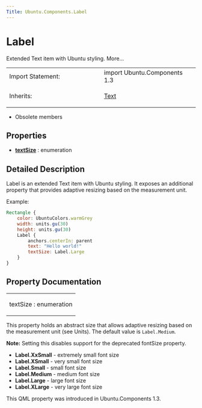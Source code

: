 ```yaml
---
Title: Ubuntu.Components.Label
---
```

        
Label
=====

<span class="subtitle"></span>
Extended Text item with Ubuntu styling. More...

<table>
<colgroup>
<col width="50%" />
<col width="50%" />
</colgroup>
<tbody>
<tr class="odd">
<td>Import Statement:</td>
<td>import Ubuntu.Components 1.3</td>
</tr>
<tr class="even">
<td>Inherits:</td>
<td><p><a href="../../sdk-14.10/QtQuick.Text.md">Text</a></p></td>
</tr>
</tbody>
</table>

-   Obsolete members

<span id="properties"></span>
Properties
----------

-   ****[textSize](#textSize-prop)**** : enumeration

<span id="details"></span>
Detailed Description
--------------------

Label is an extended Text item with Ubuntu styling. It exposes an additional property that provides adaptive resizing based on the measurement unit.

Example:

``` qml
Rectangle {
    color: UbuntuColors.warmGrey
    width: units.gu(30)
    height: units.gu(30)
    Label {
        anchors.centerIn: parent
        text: "Hello world!"
        textSize: Label.Large
    }
}
```

Property Documentation
----------------------

<table>
<colgroup>
<col width="100%" />
</colgroup>
<tbody>
<tr class="odd">
<td><p><span id="textSize-prop"></span><span class="name">textSize</span> : <span class="type">enumeration</span></p></td>
</tr>
</tbody>
</table>

This property holds an abstract size that allows adaptive resizing based on the measurement unit (see Units). The default value is `Label.Medium`.

**Note:** Setting this disables support for the deprecated fontSize property.

-   **Label.XxSmall** - extremely small font size
-   **Label.XSmall** - very small font size
-   **Label.Small** - small font size
-   **Label.Medium** - medium font size
-   **Label.Large** - large font size
-   **Label.XLarge** - very large font size

This QML property was introduced in Ubuntu.Components 1.3.

